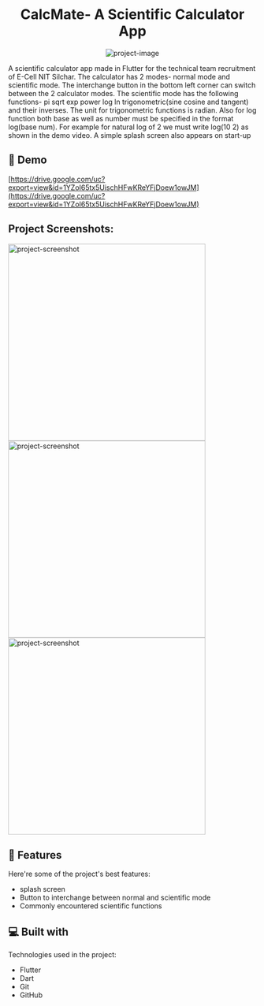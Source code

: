 <h1 align="center" id="title">CalcMate- A Scientific Calculator App</h1>

<p align="center"><img src="https://socialify.git.ci/lordADG/Flutter-Calculator-for-E-Cell/image?font=Raleway&amp;logo=https%3A%2F%2Fmedia.istockphoto.com%2Fid%2F1260513843%2Fvector%2Fgold-calculator-icon-isolated-on-black-background-accounting-symbol-business-calculations.jpg%3Fs%3D170667a%26w%3D0%26k%3D20%26c%3DLpTGJHV-kS3PDUG0BYMt_RX39QS6uq6PGtNB9tXi2HE%3D&amp;name=1&amp;owner=1&amp;pattern=Circuit%20Board&amp;theme=Dark" alt="project-image"></p>

<p id="description">A scientific calculator app made in Flutter for the technical team recruitment of E-Cell NIT Silchar. The calculator has 2 modes- normal mode and scientific mode. The interchange button in the bottom left corner can switch between the 2 calculator modes. The scientific mode has the following functions- pi sqrt exp power log ln trigonometric(sine cosine and tangent) and their inverses. The unit for trigonometric functions is radian. Also for log function both base as well as number must be specified in the format log(base num). For example for natural log of 2 we must write log(10 2) as shown in the demo video. A simple splash screen also appears on start-up</p>

<h2>🚀 Demo</h2>

[https://drive.google.com/uc?export=view&id=1YZoI65tx5UischHFwKReYFjDoew1owJM](https://drive.google.com/uc?export=view&id=1YZoI65tx5UischHFwKReYFjDoew1owJM)

<h2>Project Screenshots:</h2>

<img src="https://drive.google.com/uc?export=view&amp;id=1Y_E37yPf5oSzXbEAlFiqM14N92e3WUnd" alt="project-screenshot" width="400" height="400/">

<img src="https://drive.google.com/uc?export=view&amp;id=1YcJzD1bioLQbDQb6vMyTqkYMTFv3k9UM" alt="project-screenshot" width="400" height="400/">

<img src="https://drive.google.com/uc?export=view&amp;id=1YbqCYY3pPre3qoH08vJwVzj4sTJldSa1" alt="project-screenshot" width="400" height="400/">

  
  
<h2>🧐 Features</h2>

Here're some of the project's best features:

*   splash screen
*   Button to interchange between normal and scientific mode
*   Commonly encountered scientific functions

  
  
<h2>💻 Built with</h2>

Technologies used in the project:

*   Flutter
*   Dart
*   Git
*   GitHub

